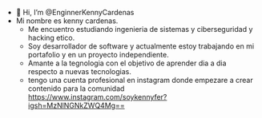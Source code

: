- 👋 Hi, I’m @EnginnerKennyCardenas
- Mi nombre es kenny cardenas.
  - Me encuentro estudiando ingenieria de sistemas y ciberseguridad y hacking etico.
  - Soy desarrollador de software y actualmente estoy trabajando en mi portafolio y en un proyecto independiente.
  - Amante a la tegnologia con el objetivo de aprender dia a dia respecto a nuevas tecnologias.
  - tengo una cuenta profesional en instagram donde empezare a crear contenido para la comunidad https://www.instagram.com/soykennyfer?igsh=MzNlNGNkZWQ4Mg==
<!---
EnginnerKennyCardenas/EnginnerKennyCardenas is a ✨ special ✨ repository because its `README.md` (this file) appears on your GitHub profile.
You can click the Preview link to take a look at your changes.
--->
